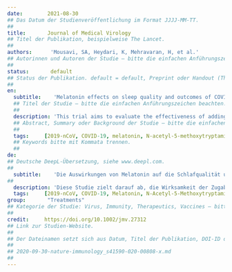 ```yaml
---
date:        2021-08-30
## Das Datum der Studienveröffentlichung im Format JJJJ-MM-TT.
##
title:       Journal of Medical Virology
## Titel der Publikation, beispielweise The Lancet.
##
authors:      'Mousavi, SA, Heydari, K, Mehravaran, H, et al.'
## Autorinnen und Autoren der Studie – bitte die einfachen Anführungszeichen beachten!
##
status:       default
## Status der Publikation. default = default, Preprint oder Handout (Thesenpapier)
##
en:
  subtitle:    'Melatonin effects on sleep quality and outcomes of COVID-19 patients: An open-label, randomized, controlled trial'
  ## Titel der Studie – bitte die einfachen Anführungszeichen beachten!
  ##
  description: 'This trial aims to evaluate the effectiveness of adding melatonin to the treatment protocol of hospitalized coronavirus disease 2019 (COVID-19) patients. This was an open-label, randomized controlled clinical trial in hospitalized COVID-19 patients. Patients were randomized into a treatment arm receiving melatonin plus standard care or a control arm receiving standard care alone. The trial’s primary endpoint was sleep quality examined by the Leeds Sleep Evaluation Questionnaire (LSEQ). The trial’s secondary endpoints were symptoms alleviation by Day 7, intensive care unit admission, 10-day mortality, white blood cell count, lymphocyte count, C-reactive protein status, and peripheral capillary oxygen saturation. Ninety-six patients were recruited and allocated to either the melatonin arm (n = 48) or control arm (n = 48). Baseline characteristics were similar across treatment arms. There was no significant difference in symptoms on Day 7. The mean of the LSEQ scores was significantly higher in the melatonin group. There was no significant difference in laboratory data, except for blood oxygen saturation, which has improved significantly in the melatonin group compared with the control group. This clinical trial study showed that the combination of oral melatonin tablets and standard treatment could substantially improve sleep quality and blood oxygen saturation in hospitalized COVID-19 patients.'
  ## Abstract, Summary oder Background der Studie – bitte die einfachen Anführungszeichen b
  ##
  tags:     [2019-nCoV, COVID-19, melatonin, N-acetyl-5-methoxytryptamine, SARS-CoV-2, sleep quality]
  ## Keywords bitte mit Kommata trennen.
  ##
de: 
## Deutsche DeepL-Übersetzung, siehe www.deepl.com.
##
  subtitle:    'Die Auswirkungen von Melatonin auf die Schlafqualität und die Ergebnisse von COVID-19-Patienten: Eine offene, randomisierte, kontrollierte Studie'
##
  description: 'Diese Studie zielt darauf ab, die Wirksamkeit der Zugabe von Melatonin zum Behandlungsprotokoll von hospitalisierten Patienten mit der Coronavirus-Krankheit 2019 (COVID-19) zu bewerten. Es handelte sich um eine offene, randomisierte, kontrollierte klinische Studie bei hospitalisierten COVID-19-Patienten. Die Patienten wurden nach dem Zufallsprinzip einem Behandlungsarm zugeteilt, der Melatonin plus Standardbehandlung erhielt, oder einem Kontrollarm, der nur die Standardbehandlung erhielt. Der primäre Endpunkt der Studie war die Schlafqualität, die mit dem Leeds Sleep Evaluation Questionnaire (LSEQ) untersucht wurde. Die sekundären Endpunkte der Studie waren die Linderung der Symptome bis zum siebten Tag, die Aufnahme auf die Intensivstation, die 10-Tage-Mortalität, die Anzahl der weißen Blutkörperchen, die Lymphozytenzahl, der Status des C-reaktiven Proteins und die periphere kapillare Sauerstoffsättigung. Sechsundneunzig Patienten wurden rekrutiert und entweder dem Melatonin-Arm (n = 48) oder dem Kontrollarm (n = 48) zugeteilt. Die Ausgangsdaten waren in allen Behandlungsgruppen ähnlich. Es gab keinen signifikanten Unterschied bei den Symptomen an Tag 7. Der Mittelwert der LSEQ-Scores war in der Melatonin-Gruppe signifikant höher. Bei den Labordaten gab es keine signifikanten Unterschiede, mit Ausnahme der Sauerstoffsättigung im Blut, die sich in der Melatonin-Gruppe im Vergleich zur Kontrollgruppe signifikant verbessert hat. Diese klinische Studie hat gezeigt, dass die Kombination aus oralen Melatonin-Tabletten und Standardbehandlung die Schlafqualität und die Sauerstoffsättigung im Blut bei hospitalisierten COVID-19-Patienten erheblich verbessern kann.'
  tags:     [2019-nCoV, COVID-19, Melatonin, N-Acetyl-5-Methoxytryptamin, SARS-CoV-2, Schlafqualität]
group:       "Treatments"
## Kategorie der Studie: Virus, Immunity, Therapeutics, Vaccines – bitte die Anführungszeichen beachten!
##
credit:     https://doi.org/10.1002/jmv.27312
## Link zur Studien-Website.
##
## Der Dateinamen setzt sich aus Datum, Titel der Publikation, DOI-ID der Studie (nach dem letzten Slash) und der Dateiendung zusammen. Bitte den Unterstrich vor der DOI-ID beachten!
##
## 2020-09-30-nature-immunology_s41590-020-00808-x.md
##
---
```

<object data="{{ page.link }}" style='height:calc(100vh - 400px); width: 100%' type='application/pdf'></object>
